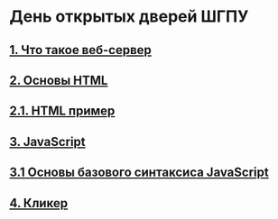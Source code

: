 # День открытых дверей ШГПУ

## [1. Что такое веб-сервер](lessons/1.web_server.md)
## [2. Основы HTML](lessons/html-1.md)
## [2.1. HTML пример](lessons/html-2-example.md)
## [3. JavaScript](lessons/javascript-1.md)
## [3.1 Основы базового синтаксиса JavaScript](lessons/javascript-2.md)

## [4. Кликер](lessons/Footsteps.md)


